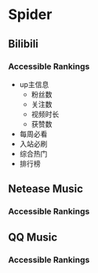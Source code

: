 # Spider 

## Bilibili
### Accessible Rankings
- up主信息
  - 粉丝数
  - 关注数
  - 视频时长
  - 获赞数
- 每周必看
- 入站必刷
- 综合热门
- 排行榜 

## Netease Music
### Accessible Rankings


## QQ Music
### Accessible Rankings


